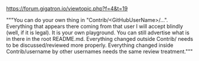 https://forum.gigatron.io/viewtopic.php?f=4&t=19

"""You can do your own thing in "Contrib/&lt;GitHubUserName&gt;/...".
Everything that appears there coming from that user I will accept
blindly (well, if it is legal). It is your own playground. You can
still advertise what is in there in the root README.md. Everything
changed outside Contrib/ needs to be discussed/reviewed more properly.
Everything changed inside Contrib/username by other usernames needs
the same review treatment."""
